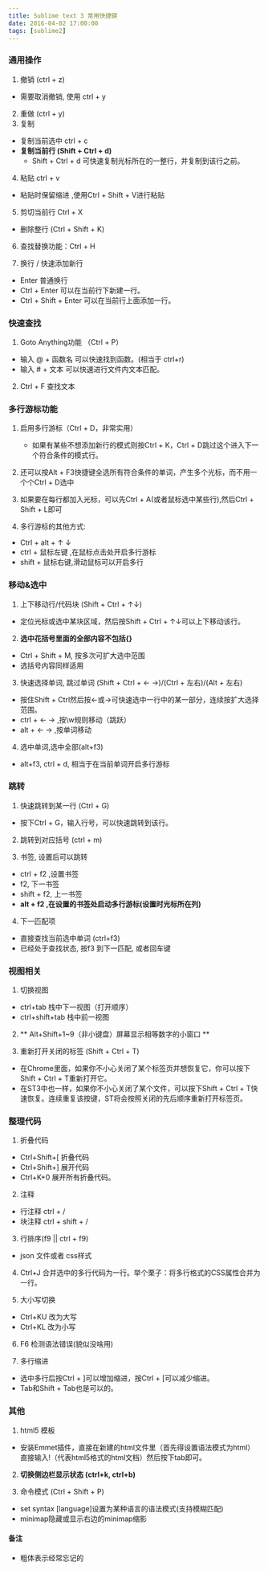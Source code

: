 ```yaml
---
title: Sublime text 3 常用快捷键
date: 2016-04-02 17:00:00
tags: [sublime2]
---
```





### 通用操作

1. 撤销 (ctrl + z)
  - 需要取消撤销, 使用 ctrl + y
2. 重做 (ctrl + y)
3. 复制 
  - 复制当前选中 ctrl + c
  - **复制当前行 (Shift + Ctrl + d)**
     - Shift + Ctrl + d 可快速复制光标所在的一整行，并复制到该行之前。

4. 粘贴 ctrl + v
  - 粘贴时保留缩进 ,使用Ctrl + Shift + V进行粘贴
5. 剪切当前行 Ctrl + X  
  - 删除整行 (Ctrl + Shift + K)

6. 查找替换功能：Ctrl + H

7. 换行 / 快速添加新行
  - Enter 普通换行 
  - Ctrl + Enter 可以在当前行下新建一行。
  - Ctrl + Shift + Enter 可以在当前行上面添加一行。


### 快速查找

1. Goto Anything功能 （Ctrl + P）
  - 输入 @ + 函数名 可以快速找到函数。(相当于 ctrl+r)
  - 输入 # + 文本 可以快速进行文件内文本匹配。
2. Ctrl + F 查找文本



### 多行游标功能

1. 启用多行游标（Ctrl + D，非常实用）
    - 如果有某些不想添加新行的模式则按Ctrl + K，Ctrl + D跳过这个进入下一个符合条件的模式行。

2. 还可以按Alt + F3快捷键全选所有符合条件的单词，产生多个光标，而不用一个个Ctrl + D选中
3. 如果要在每行都加入光标，可以先Ctrl + A(或者鼠标选中某些行),然后Ctrl + Shift + L即可
4. 多行游标的其他方式: 
  - Ctrl + alt + ↑ ↓
  - ctrl + 鼠标左键 ,在鼠标点击处开启多行游标
  - shift + 鼠标右键,滑动鼠标可以开启多行 
  

### 移动&选中

1. 上下移动行/代码块 (Shift + Ctrl + ↑↓)
  - 定位光标或选中某块区域，然后按Shift + Ctrl + ↑↓可以上下移动该行。

2. **选中花括号里面的全部内容不包括{}**
  - Ctrl + Shift + M, 按多次可扩大选中范围
  - 选括号内容同样适用

3. 快速选择单词, 跳过单词 (Shift + Ctrl +  ← →)/(Ctrl + 左右)/(Alt + 左右)
  - 按住Shift + Ctrl然后按←或→可快速选中一行中的某一部分，连续按扩大选择范围。
  - ctrl + ← → ,按\w规则移动（跳跃）
  - alt + ← → ,按单词移动

4. 选中单词,选中全部(alt+f3)
  - alt+f3, ctrl + d, 相当于在当前单词开启多行游标



### 跳转

1. 快速跳转到某一行 (Ctrl + G)
  - 按下Ctrl + G，输入行号，可以快速跳转到该行。

2. 跳转到对应括号 (ctrl + m)

3. 书签, 设置后可以跳转
  - ctrl + f2 ,设置书签
  - f2, 下一书签
  - shift + f2, 上一书签
  - **alt + f2 ,在设置的书签处启动多行游标(设置时光标所在列)**

4. 下一匹配项
  - 直接查找当前选中单词 (ctrl+f3)
  - 已经处于查找状态, 按f3 到下一匹配, 或者回车键



### 视图相关

1. 切换视图
  - ctrl+tab 栈中下一视图（打开顺序）
  - ctrl+shift+tab   栈中前一视图

2. ** Alt+Shift+1~9（非小键盘）屏幕显示相等数字的小窗口 **

3. 重新打开关闭的标签 (Shift + Ctrl + T)
  - 在Chrome里面，如果你不小心关闭了某个标签页并想恢复它，你可以按下Shift + Ctrl + T重新打开它。
  - 在ST3中也一样，如果你不小心关闭了某个文件，可以按下Shift + Ctrl + T快速恢复。连续重复该按键，ST将会按照关闭的先后顺序重新打开标签页。


### 整理代码

1. 折叠代码
  - Ctrl+Shift+[ 折叠代码 
  - Ctrl+Shift+] 展开代码 
  - Ctrl+K+0 展开所有折叠代码。
2. 注释
  - 行注释 ctrl + /
  - 块注释 ctrl + shift + /

3. 行排序(f9 || ctrl + f9)
  - json 文件或者 css样式

4. Ctrl+J 合并选中的多行代码为一行。举个栗子：将多行格式的CSS属性合并为一行。

5. 大小写切换
  - Ctrl+KU 改为大写 
  - Ctrl+KL 改为小写 

6. F6 检测语法错误(貌似没啥用)

7. 多行缩进
  - 选中多行后按Ctrl + ]可以增加缩进，按Ctrl + [可以减少缩进。
  - Tab和Shift + Tab也是可以的。


### 其他

1. html5 模板
  - 安装Emmet插件，直接在新建的html文件里（首先得设置语法模式为html）直接输入!（代表html5格式的html文档）然后按下tab即可。

2. **切换侧边栏显示状态 (ctrl+k, ctrl+b)**

3. 命令模式 (Ctrl + Shift + P)
  - set syntax [language]设置为某种语言的语法模式(支持模糊匹配)
  - minimap隐藏或显示右边的minimap缩影 



#### 备注
  - 粗体表示经常忘记的
